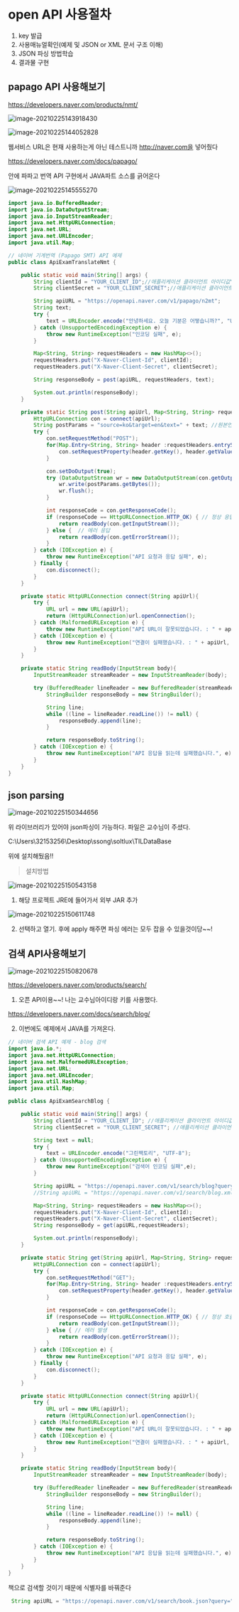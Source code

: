 # open API 사용절차



1. key 발급
2. 사용매뉴얼확인(예제 및 JSON or XML 문서 구조 이해)
3. JSON 파싱 방법학습
4. 결과물 구현



## papago API 사용해보기

https://developers.naver.com/products/nmt/

![image-20210225143918430](md-images/image-20210225143918430.png)

![image-20210225144052828](md-images/image-20210225144052828.png)

웹서비스 URL은 현재 사용하는게 아닌 테스트니까 http://naver.com을 넣어줬다



https://developers.naver.com/docs/papago/

안에 파파고 번역 API 구현에서 JAVA파트 소스를 긁어온다

![image-20210225145555270](md-images/image-20210225145555270.png)

```java
import java.io.BufferedReader;
import java.io.DataOutputStream;
import java.io.InputStreamReader;
import java.net.HttpURLConnection;
import java.net.URL;
import java.net.URLEncoder;
import java.util.Map;

// 네이버 기계번역 (Papago SMT) API 예제
public class ApiExamTranslateNmt {

    public static void main(String[] args) {
        String clientId = "YOUR_CLIENT_ID";//애플리케이션 클라이언트 아이디값";
        String clientSecret = "YOUR_CLIENT_SECRET";//애플리케이션 클라이언트 시크릿값";

        String apiURL = "https://openapi.naver.com/v1/papago/n2mt";
        String text;
        try {
            text = URLEncoder.encode("안녕하세요. 오늘 기분은 어떻습니까?", "UTF-8");
        } catch (UnsupportedEncodingException e) {
            throw new RuntimeException("인코딩 실패", e);
        }

        Map<String, String> requestHeaders = new HashMap<>();
        requestHeaders.put("X-Naver-Client-Id", clientId);
        requestHeaders.put("X-Naver-Client-Secret", clientSecret);

        String responseBody = post(apiURL, requestHeaders, text);

        System.out.println(responseBody);
    }

    private static String post(String apiUrl, Map<String, String> requestHeaders, String text){
        HttpURLConnection con = connect(apiUrl);
        String postParams = "source=ko&target=en&text=" + text; //원본언어: 한국어 (ko) -> 목적언어: 영어 (en)
        try {
            con.setRequestMethod("POST");
            for(Map.Entry<String, String> header :requestHeaders.entrySet()) {
                con.setRequestProperty(header.getKey(), header.getValue());
            }

            con.setDoOutput(true);
            try (DataOutputStream wr = new DataOutputStream(con.getOutputStream())) {
                wr.write(postParams.getBytes());
                wr.flush();
            }

            int responseCode = con.getResponseCode();
            if (responseCode == HttpURLConnection.HTTP_OK) { // 정상 응답
                return readBody(con.getInputStream());
            } else {  // 에러 응답
                return readBody(con.getErrorStream());
            }
        } catch (IOException e) {
            throw new RuntimeException("API 요청과 응답 실패", e);
        } finally {
            con.disconnect();
        }
    }

    private static HttpURLConnection connect(String apiUrl){
        try {
            URL url = new URL(apiUrl);
            return (HttpURLConnection)url.openConnection();
        } catch (MalformedURLException e) {
            throw new RuntimeException("API URL이 잘못되었습니다. : " + apiUrl, e);
        } catch (IOException e) {
            throw new RuntimeException("연결이 실패했습니다. : " + apiUrl, e);
        }
    }

    private static String readBody(InputStream body){
        InputStreamReader streamReader = new InputStreamReader(body);

        try (BufferedReader lineReader = new BufferedReader(streamReader)) {
            StringBuilder responseBody = new StringBuilder();

            String line;
            while ((line = lineReader.readLine()) != null) {
                responseBody.append(line);
            }

            return responseBody.toString();
        } catch (IOException e) {
            throw new RuntimeException("API 응답을 읽는데 실패했습니다.", e);
        }
    }
}
```





## json parsing

![image-20210225150344656](md-images/image-20210225150344656.png)

위 라이브러리가 있어야 json파싱이 가능하다. 파일은 교수님이 주셨다.

C:\Users\32153256\Desktop\ssong\soltlux\TILDataBase

위에 설치해뒀음!!



> 설치방법

![image-20210225150543158](md-images/image-20210225150543158.png)

1. 해당 프로젝트 JRE에 들어가서 외부 JAR 추가



![image-20210225150611748](md-images/image-20210225150611748.png)

2. 선택하고 열기. 후에 apply 해주면 파싱 에러는 모두 잡을 수 있을것이당~~!







## 검색 API사용해보기

![image-20210225150820678](md-images/image-20210225150820678.png)

https://developers.naver.com/products/search/



1. 오픈 API이용~~! 나는 교수님아이디랑 키를 사용했다.



https://developers.naver.com/docs/search/blog/

2. 이번에도 예제에서 JAVA를 가져온다.

```java
// 네이버 검색 API 예제 - blog 검색
import java.io.*;
import java.net.HttpURLConnection;
import java.net.MalformedURLException;
import java.net.URL;
import java.net.URLEncoder;
import java.util.HashMap;
import java.util.Map;

public class ApiExamSearchBlog {

    public static void main(String[] args) {
        String clientId = "YOUR_CLIENT_ID"; //애플리케이션 클라이언트 아이디값"
        String clientSecret = "YOUR_CLIENT_SECRET"; //애플리케이션 클라이언트 시크릿값"

        String text = null;
        try {
            text = URLEncoder.encode("그린팩토리", "UTF-8");
        } catch (UnsupportedEncodingException e) {
            throw new RuntimeException("검색어 인코딩 실패",e);
        }

        String apiURL = "https://openapi.naver.com/v1/search/blog?query=" + text;    // json 결과
        //String apiURL = "https://openapi.naver.com/v1/search/blog.xml?query="+ text; // xml 결과

        Map<String, String> requestHeaders = new HashMap<>();
        requestHeaders.put("X-Naver-Client-Id", clientId);
        requestHeaders.put("X-Naver-Client-Secret", clientSecret);
        String responseBody = get(apiURL,requestHeaders);

        System.out.println(responseBody);
    }

    private static String get(String apiUrl, Map<String, String> requestHeaders){
        HttpURLConnection con = connect(apiUrl);
        try {
            con.setRequestMethod("GET");
            for(Map.Entry<String, String> header :requestHeaders.entrySet()) {
                con.setRequestProperty(header.getKey(), header.getValue());
            }

            int responseCode = con.getResponseCode();
            if (responseCode == HttpURLConnection.HTTP_OK) { // 정상 호출
                return readBody(con.getInputStream());
            } else { // 에러 발생
                return readBody(con.getErrorStream());
            }
        } catch (IOException e) {
            throw new RuntimeException("API 요청과 응답 실패", e);
        } finally {
            con.disconnect();
        }
    }

    private static HttpURLConnection connect(String apiUrl){
        try {
            URL url = new URL(apiUrl);
            return (HttpURLConnection)url.openConnection();
        } catch (MalformedURLException e) {
            throw new RuntimeException("API URL이 잘못되었습니다. : " + apiUrl, e);
        } catch (IOException e) {
            throw new RuntimeException("연결이 실패했습니다. : " + apiUrl, e);
        }
    }

    private static String readBody(InputStream body){
        InputStreamReader streamReader = new InputStreamReader(body);

        try (BufferedReader lineReader = new BufferedReader(streamReader)) {
            StringBuilder responseBody = new StringBuilder();

            String line;
            while ((line = lineReader.readLine()) != null) {
                responseBody.append(line);
            }

            return responseBody.toString();
        } catch (IOException e) {
            throw new RuntimeException("API 응답을 읽는데 실패했습니다.", e);
        }
    }
}
```



책으로 검색할 것이기 때문에 식별자를 바꿔준다

```java
 String apiURL = "https://openapi.naver.com/v1/search/book.json?query=" + text;    // json 결과
```



